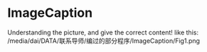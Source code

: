 # ImageCaption
Understanding the picture, and give the correct content! like this:
/media/dai/DATA/联系导师/编过的部分程序/ImageCaption/Fig1.png
